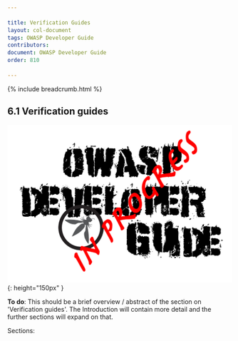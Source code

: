 ```yaml
---

title: Verification Guides
layout: col-document
tags: OWASP Developer Guide
contributors:
document: OWASP Developer Guide
order: 810

---
```


{% include breadcrumb.html %}

## 6.1 Verification guides

![Developer Guide](../../assets/images/dg_wip.png "OWASP Developer Guide"){: height="150px" }

**To do**: This should be a brief overview / abstract of the section on 'Verification guides'.
The Introduction will contain more detail and the further sections will expand on that.

Sections:
